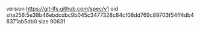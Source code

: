 version https://git-lfs.github.com/spec/v1
oid sha256:5e38b46ebdcdbc9b045c3477328c84cf08dd769c89703f54ff4db48371ab5db0
size 90631
